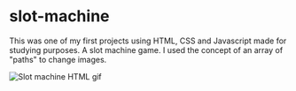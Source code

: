 # slot-machine

This was one of my first projects using HTML, CSS and Javascript made for studying purposes. A slot machine game. I used the concept of an array of "paths" to change images.

![Slot machine HTML gif](https://media4.giphy.com/media/ms9FTGRUxiKXnIYiy3/giphy.gif?cid=790b76118d6649e0f1329ba6395fec8c603f89c541c29b73&rid=giphy.gif&ct=g)
